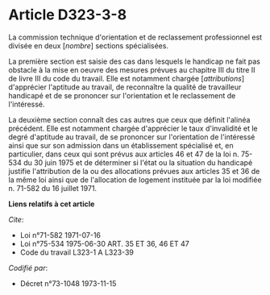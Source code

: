 # Article D323-3-8

La commission technique d'orientation et de reclassement professionnel est divisée en deux [*nombre*] sections spécialisées.

La première section est saisie des cas dans lesquels le handicap ne fait pas obstacle à la mise en oeuvre des mesures prévues
au chapitre III du titre II de livre III du code du travail. Elle est notamment chargée [*attributions*] d'apprécier
l'aptitude au travail, de reconnaître la qualité de travailleur handicapé et de se prononcer sur l'orientation et le
reclassement de l'intéressé.

La deuxième section connaît des cas autres que ceux que définit l'alinéa précédent. Elle est notamment chargée d'apprécier le
taux d'invalidité et le degré d'aptitude au travail, de se prononcer sur l'orientation de l'intéressé ainsi que sur son
admission dans un établissement spécialisé et, en particulier, dans ceux qui sont prévus aux articles 46 et 47 de la loi n.
75-534 du 30 juin 1975 et de déterminer si l'état ou la situation du handicapé justifie l'attribution de la ou des
allocations prévues aux articles 35 et 36 de la même loi ainsi que de l'allocation de logement instituée par la loi modifiée
n. 71-582 du 16 juillet 1971.

**Liens relatifs à cet article**

_Cite_:

  - Loi n°71-582 1971-07-16
  - Loi n°75-534 1975-06-30 ART. 35 ET 36, 46 ET 47
  - Code du travail L323-1 A L323-39

_Codifié par_:

  - Décret n°73-1048 1973-11-15

